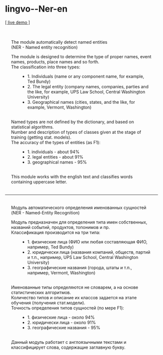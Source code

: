 # lingvo--Ner-en

<a target="_blank" href="http://ner-en.apphb.com/index.html">[ live demo ]</a>

<div style="padding: 20px">
    <p>
        The module automatically detect named entities<br />
        (NER - Named entity recognition)
    </p>
    <div>
        <span>The module is designed to determine the type of proper names, event names, products, place names and so forth.</span>
        <br />
        <span>The classification into three types:</span>
        <br />
        <ul style="margin-left: 30px">
            <li>1. Individuals (name or any component name, for example, <span class="B_NAME" title="Individuals">Ted Bundy</span>)</li>
            <li>2. The legal entity (company names, companies, parties and the like, for example, <span class="B_ORG" title="Entities">UPS Law School</span>, <span class="B_ORG" title="Entities">Central Washington University</span>)</li>
            <li>3. Geographical names (cities, states, and the like, for example, <span class="B_GEO" title="Geographic features">Vermont</span>, <span class="B_GEO" title="Geographic features">Washington</span>)</li>
        </ul>
        <br />
        <span>Named types are not defined by the dictionary, and based on statistical algorithms.</span>
        <br />
        <span>Number and description of types of classes given at the stage of training (getting stat. models).</span>
        <br />
        <span>The accuracy of the types of entities (as F1):</span>
        <ul style="margin-left: 30px">
            <li>1. individuals - about 94% </li>
            <li>2. legal entities - about 91% </li>
            <li>3. geographical names - 95% </li>
        </ul>
        <br />
        <span>This module works with the english text and classifies words containing uppercase letter.</span>
    </div>
</div>
<hr />
<div style="padding: 20px; padding-top: 5px;">
    <p>
        Модуль автоматического определения именованных сущностей<br />
        (NER - Named-Entity Recognition)
    </p>
    <div>
        <span>Модуль предназначен для определения типа имен собственных, названий событий, продуктов, топонимов и пр.</span>
        <br />
        <span>Классификация производится на три типа:</span>
        <br />
        <ul style="margin-left: 30px">
            <li>1. физические лица (ФИО или любая составляющая ФИО, например, <span class="B_NAME" title="Физ. лица">Ted Bundy</span>)</li>
            <li>2. юридически лица (названия компаний, обществ, партий и т.п., например, <span class="B_ORG" title="Юр. лица">UPS Law School</span>, <span class="B_ORG" title="Юр. лица">Central Washington University</span>)</li>
            <li>3. географические названия (города, штаты и т.п., например, <span class="B_GEO" title="Географические объекты">Vermont</span>, <span class="B_GEO" title="Географические объекты">Washington</span>)</li>
        </ul>
        <br />
        <span>Именованные  типы определяются не словарем, а на основе статистических алгоритмов.</span>
        <br />
        <span>Количество типов и описание их классов задается на этапе обучения (получения стат.модели).</span>
        <br />
        <span>Точность определения типов сущностей (по мере F1):</span>
        <ul style="margin-left: 30px">
            <li>1. физические лица - около 94% </li>
            <li>2. юридически лица - около 91% </li>
            <li>3. географические названия - 95% </li>
        </ul>
        <br />
        <span>Данный модуль работает с англоязычными текстами и классифицирует слова, содержащие заглавную букву.</span>
    </div>
</div>

